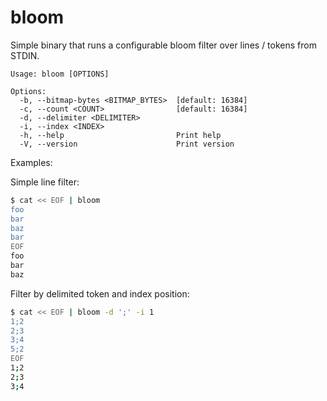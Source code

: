 # bloom

Simple binary that runs a configurable bloom filter over lines / tokens from STDIN.

```
Usage: bloom [OPTIONS]

Options:
  -b, --bitmap-bytes <BITMAP_BYTES>  [default: 16384]
  -c, --count <COUNT>                [default: 16384]
  -d, --delimiter <DELIMITER>        
  -i, --index <INDEX>                
  -h, --help                         Print help
  -V, --version                      Print version
```

Examples:

Simple line filter:

```sh
$ cat << EOF | bloom
foo
bar
baz
bar
EOF
foo
bar
baz
```

Filter by delimited token and index position:

```sh
$ cat << EOF | bloom -d ';' -i 1
1;2
2;3
3;4
5;2
EOF
1;2
2;3
3;4
```
